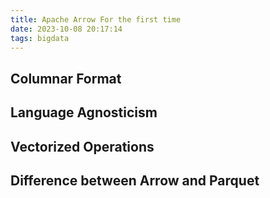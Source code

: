 ```yaml
---
title: Apache Arrow For the first time
date: 2023-10-08 20:17:14
tags: bigdata
---
```

## Columnar Format

## Language Agnosticism

## Vectorized Operations

## Difference between Arrow and Parquet
